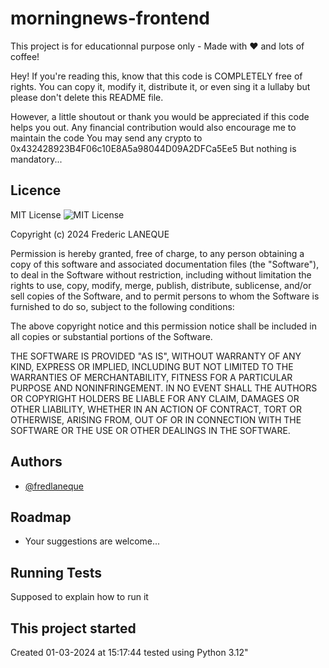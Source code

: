 # morningnews-frontend

This project is for educationnal purpose only - Made with ❤️ and lots of coffee!
 
Hey! If you're reading this, know that this code is COMPLETELY free of rights.
You can copy it, modify it, distribute it, or even sing it a lullaby but please don't delete this README file.
 
However, a little shoutout or thank you would be appreciated if this code helps you out.
Any financial contribution would also encourage me to maintain the code
You may send any crypto to 0x432428923B4F06c10E8A5a98044D09A2DFCa5Ee5
But nothing is mandatory...
## Licence

MIT License  ![MIT License](https://img.shields.io/badge/License-MIT-green.svg)

Copyright (c) 2024 Frederic LANEQUE 

Permission is hereby granted, free of charge, to any person obtaining a copy
of this software and associated documentation files (the "Software"), to deal
in the Software without restriction, including without limitation the rights
to use, copy, modify, merge, publish, distribute, sublicense, and/or sell
copies of the Software, and to permit persons to whom the Software is
furnished to do so, subject to the following conditions:

The above copyright notice and this permission notice shall be included in all
copies or substantial portions of the Software.

THE SOFTWARE IS PROVIDED "AS IS", WITHOUT WARRANTY OF ANY KIND, EXPRESS OR
IMPLIED, INCLUDING BUT NOT LIMITED TO THE WARRANTIES OF MERCHANTABILITY,
FITNESS FOR A PARTICULAR PURPOSE AND NONINFRINGEMENT. IN NO EVENT SHALL THE
AUTHORS OR COPYRIGHT HOLDERS BE LIABLE FOR ANY CLAIM, DAMAGES OR OTHER
LIABILITY, WHETHER IN AN ACTION OF CONTRACT, TORT OR OTHERWISE, ARISING FROM,
OUT OF OR IN CONNECTION WITH THE SOFTWARE OR THE USE OR OTHER DEALINGS IN THE
SOFTWARE.
## Authors

- [@fredlaneque](https://www.github.com/fredlaneque)

## Roadmap

+ Your suggestions are welcome...
## Running Tests

Supposed to explain how to run it
## This project started

Created 01-03-2024 at 15:17:44 tested using Python 3.12"
